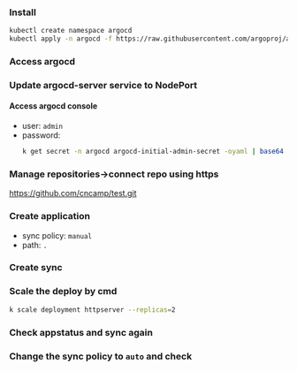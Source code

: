 ### Install

```sh
kubectl create namespace argocd
kubectl apply -n argocd -f https://raw.githubusercontent.com/argoproj/argo-cd/stable/manifests/install.yaml
```

### Access argocd

### Update argocd-server service to NodePort

#### Access argocd console

- user: `admin`
- password:
  ```sh
  k get secret -n argocd argocd-initial-admin-secret -oyaml | base64 -d
  ```
    <!-- k get secret -n argocd argocd-initial-admin-secret -oyaml | base64 -d -->

### Manage repositories->connect repo using https

https://github.com/cncamp/test.git

### Create application

- sync policy: `manual`
- path: `.`

### Create sync

### Scale the deploy by cmd

```sh
k scale deployment httpserver --replicas=2
```

### Check appstatus and sync again

### Change the sync policy to `auto` and check
